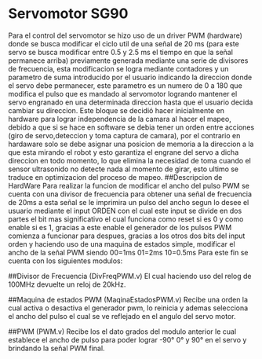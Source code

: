 # Servomotor SG90
Para el control del servomotor se hizo uso de un driver PWM (hardware) donde se busca modificar el ciclo util de una señal de 20 ms (para este servo se busca modificar entre 0.5 y 2.5 ms el tiempo en que la señal permanece arriba) previamente generada mediante una serie de divisores de frecuencia, esta modificacion se logra mediante contadores y un parametro de suma introducido por el usuario indicando la direccion  donde el servo debe permanecer, este parametro es un numero de 0 a 180 que modifica el pulso que es mandado al servomotor logrando mantener el servo engranado en una determinada direccion hasta que el usuario decida cambiar su direccion. Este bloque se decidió hacer inicialmente en hardware para lograr independencia de la camara al hacer el mapeo, debido a que si se hace en software se debia tener un orden entre acciones (giro de servo,deteccion y toma captura de camara), por el contrario en hardaware solo se debe asignar una posicion de memoria a la direccion a la que esta mirando el robot y esto garantiza el engrane del servo a dicha direccion en todo momento, lo que elimina la necesidad de toma cuando el sensor ultrasonido no detecte nada al momento de girar, esto ultimo se traduce en optimizacion del proceso de mapeo.
 ##Descripcion de HardWare
Para realizar la funcion de modificar el ancho del pulso PWM se cuenta con una divisor de frecuencia para obtener una señal de frecuencia de 20ms a esta señal se le imprimira un pulso del ancho segun lo desee el usuario mediante el input ORDEN con el cual este input se divide en dos partes el bit mas significativo el cual funciona como reset si es 0 y como enable si es 1, gracias a este enable el generador de los pulsos PWM comienza a funcionar para despues, gracias a los otros dos bits del input orden y haciendo uso de una maquina de estados simple, modificar el ancho de la señal PWM siendo 00=1ms 01=2ms 10=0.5ms 
Para este fin se cuenta con los siguientes modulos: 

##Divisor de Frecuencia (DivFreqPWM.v)
 El cual haciendo uso del relog de 100MHz devuelte un reloj de 20kHz.

##Maquina de estados PWM (MaqinaEstadosPWM.v)
Recibe una orden la cual activa o desactiva el generador pwm, lo reinicia y ademas selecciona el ancho del pulso el cual se ve reflejado en el angulo del servo motor.

##PWM (PWM.v)
Recibe los el dato grados del modulo anterior le cual establece el ancho de pulso para poder lograr -90° 0° y 90° en el servo y brindando la señal PWM final.
 
